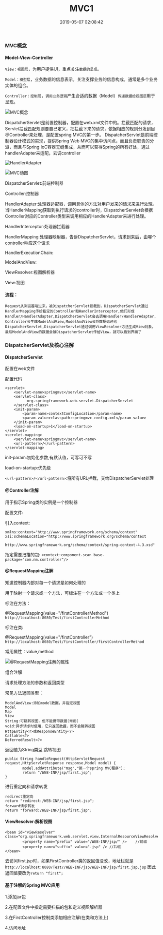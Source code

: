 ﻿---
title: MVC1
categories: SSM
date: 2019-05-07 02:08:42
tags:
  - SSM
---

### MVC概念

#### Model-View-Controller

`View：视图层`，为用户提供UI，重点关注`数据的呈现`。

`Model：模型层`，业务数据的信息表示，关注支撑业务的信息构成，通常是多个业务实体的组合。

`Controller：控制层`，`调用业务逻辑`产生合适的数据（Model）`传递数据给视图层`用于呈现。

![](https://dbnewyouth.oss-cn-zhangjiakou.aliyuncs.com/images/1556443970501.png?Expires=1871803285&OSSAccessKeyId=LTAI91SeAmgnTkb9&Signature=uH%2B4XyUN30YGcOXuc2JTA8gbsv8%3D 'MVC概念')

DispatcherServlet是前置控制器，配置在web.xml文件中的。拦截匹配的请求，Servlet拦截匹配规则要自己定义，把拦截下来的请求，依据相应的规则分发到目标Controller来处理，是配置spring MVC的第一步。
DispatcherServlet是前端控制器设计模式的实现，提供Spring Web MVC的集中访问点，而且负责职责的分派，而且与Spring IoC容器无缝集成，从而可以获得Spring的所有好处，通过handlerAdapter来适配，去调controller

![](https://dbnewyouth.oss-cn-zhangjiakou.aliyuncs.com/images/1556443794204.png?Expires=1871803322&OSSAccessKeyId=LTAI91SeAmgnTkb9&Signature=7iuV%2B6rVsYBdVGuK869bT5LZeL0%3D 'HandlerAdapter')

![](https://dbnewyouth.oss-cn-zhangjiakou.aliyuncs.com/images/1556443949352.png?Expires=1871803352&OSSAccessKeyId=LTAI91SeAmgnTkb9&Signature=DNV5Jyj2trPrnmzzpXKWWbyHFl8%3D 'MVC动图')

DispatcherServlet:前端控制器

Controller:控制器

HandlerAdapter:处理器适配器，调用具体的方法对用户发来的请求来进行处理。当HandlerMapping获取到执行请求的controller时，DispatcherServlet会根据Controller对应的Controller类型来调用相应的HandlerAdapter来进行处理。

HandlerInterceptor:处理器拦截器

HandlerMapping:处理器映射器，告诉DispatcherServlet，请求到来后，由哪个controller响应这个请求

HandlerExecutionChain:

ModelAndView:

ViewResolver:视图解析器

View:视图

#### 流程：

`Request从浏览器端过来，被DispatcherServlet拦截到，DispatcherServlet通过HandlerMapping传给指定的Controller和HandlerInterceptor,他们形成Handler/HandlerAdapter,DispatcherServlet会去调用Handler/HandlerAdapter，Controller会生成ModelAndView,ModelAndView会将数据返还给DispatcherServlet,DispatcherServlet通过调用ViewResolver方法生成View对象，最后ModelAndView的数据会被DispatcherServlet传给View，就可以看到界面了`

### DispatcherServlet及核心注解

#### DispatcherServlet

配置在web文件

配置代码
```
<servlet>
    <servlet-name>springmvc</servlet-name>
    <servlet-class>
          org.springframework.web.servlet.DispatcherServlet
    </servlet-class>
    <init-param>
        <param-name>contextConfigLocation</param-name>
        <param-value>classpath:springmvc-config.xml</param-value>
    </init-param>
    <load-on-startup>1</load-on-startup>
</servlet>
<servlet-mapping>
    <servlet-name>springmvc</servlet-name>
    <url-pattern>/</url-pattern>
</servlet-mapping>
```

init-param:初始化参数,有默认值，可写可不写

load-on-startup:优先级

`<url-pattern>/</url-pattern>`:将所有URL拦截，交给DispatcherServlet处理

#### @Controller注解

用于指示Spring类的实例是一个控制器

配置文件:

引入context:

```
xmlns:context="http://www.springframework.org/schema/context"
xsi:schemaLocation="http://www.springframework.org/schema/context 
                    http://www.springframework.org/schema/context/spring-context-4.3.xsd"
```

指定需要扫描的包:
`<context:component-scan base-package="com.nm.controller"/>`

#### @RequestMapping注解

知道控制器内部对每一个请求是如何处理的

用于映射一个请求或一个方法，可标注在一个方法或一个类上

标注在方法：

@RequestMapping(value="/firstControllerMethod")
`http://localhost:8080/Test/firstControllerMethod`

标注在类:

@RequestMapping(value="/firstController")
`http://localhost:8080/Test/firstController/firstControllerMethod`

常用属性：value,method

![](https://dbnewyouth.oss-cn-zhangjiakou.aliyuncs.com/images/1556444063788.png?Expires=1871803409&OSSAccessKeyId=LTAI91SeAmgnTkb9&Signature=yOj2AYAOz4MF%2BvN3GwP7fRVhunY%3D '@RequestMapping注解的属性')

组合注解

请求处理方法的参数和返回类型

常见方法返回类型：

```
ModelAndView:添加model数据，并指定视图
Model
Map
View
String:可跳转视图，但不能携带数据(常用)
void:异步请求时使用，它只返回数据，而不会跳转视图
HttpEntity<?>或ResponseEntity<?>
Callable<?>
DeferredResult<?>
```

返回值为String类型
跳转视图
```
public String handleRequest(HttpServletRequest request,HttpServletResponse response,Model model) {
		model.addAttribute("msg","第一个spring MVC程序");
		return "/WEB-INF/jsp/first.jsp";
}
```

进行重定向和请求转发
```
redirect重定向
return "redirect:/WEB-INF/jsp/first.jsp";
forward请求转发
return "forward:/WEB-INF/jsp/first.jsp";
```

#### ViewResolver:解析视图

```
<bean id="viewResolver"    class="org.springframework.web.servlet.view.InternalResourceViewResolver">
        <property name="prefix" value="/WEB-INF/jsp/" />    //前缀
        <property name="suffix" value=".jsp" /> //后缀
</bean>
```

去访问first.jsp时，如果FirstController类的返回值没改，地址栏就是
`http://localhost:8080/Test//WEB-INF/jsp/WEB-INF/jsp/first.jsp.jsp`
因此返回值要改为`return "first";`

#### 基于注解的Spring MVC应用

1.添加jar包

2.在配置文件中指定需要扫描的包和定义视图解析器

3.在FirstController控制类添加相应注解(在类和方法上)

4.访问地址